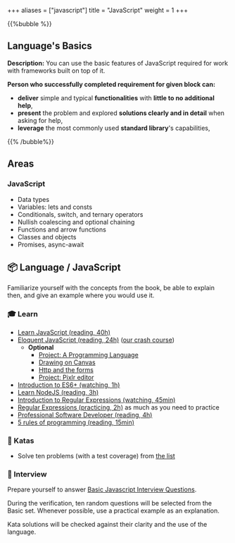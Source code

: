 +++
aliases = ["javascript"]
title = "JavaScript"
weight = 1 
+++

{{%bubble %}}

## Language's Basics

**Description:** You can use the basic features of JavaScript required for work with frameworks built on top of it.

**Person who successfully completed requirement for given block can:**

- **deliver** simple and typical **functionalities** with **little to no additional help**,
- **present** the problem and explored **solutions clearly and in detail** when asking for help,
- **leverage** the most commonly used **standard library**'s capabilities,

{{% /bubble%}}

## Areas

### JavaScript

- Data types
- Variables: lets and consts
- Conditionals, switch, and ternary operators
- Nullish coalescing and optional chaining
- Functions and arrow functions
- Classes and objects
- Promises, async-await

## 📦 Language / JavaScript

Familiarize yourself with the concepts from the book, be able to explain then, and give an example where you would use it.

### 🎓 Learn

- [Learn JavaScript (reading, 40h)](https://learnjavascript.online)
- [Eloquent JavaScript (reading, 24h)](http://eloquentjavascript.net/) ([our crash course](https://github.com/miksturait/od-zera-do-js-developera))
    - **Optional**
        - [Project: A Programming Language](http://eloquentjavascript.net/12_language.html)
        - [Drawing on Canvas](http://eloquentjavascript.net/17_canvas.html)
        - [Http and the forms](http://eloquentjavascript.net/18_http.html)
        - [Project: Pixlr editor](http://eloquentjavascript.net/19_paint.html)
- [Introduction to ES6+ (watching, 1h)](https://scrimba.com/g/gintrotoes6)
- [Learn NodeJS (reading, 3h)](https://nodejs.dev/learn)
- [Introduction to Regular Expressions (watching, 45min)](https://scrimba.com/g/gregularexpressions)
- [Regular Expressions (practicing, 2h)](http://regexr.com/) as much as you need to practice
- [Professional Software Developer (reading, 4h)](https://mixmastamyk.bitbucket.io/pro_soft_dev/intro.html)
- [5 rules of programming (reading, 15min)](http://users.ece.utexas.edu/~adnan/pike.html)

### 📝 Katas

- Solve ten problems (with a test coverage) from [the list](https://github.com/mre/the-coding-interview/tree/master/problems)

### 🎤 Interview

Prepare yourself to answer [Basic Javascript Interview Questions](https://www.interviewbit.com/javascript-interview-questions/#basic-js-interview-questions). 

During the verification, ten random questions will be selected from the Basic set. Whenever possible, use a practical example as an explanation.

Kata solutions will be checked against their clarity and the use of the language.
